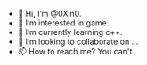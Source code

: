 - 👋 Hi, I’m @0Xin0.
- 👀 I’m interested in game.
- 🌱 I’m currently learning c++.
- 💞️ I’m looking to collaborate on ...
- 📫 How to reach me? You can't.

<!---
0Xin0/0Xin0 is a ✨ special ✨ repository because its `README.md` (this file) appears on your GitHub profile.
You can click the Preview link to take a look at your changes.
--->
